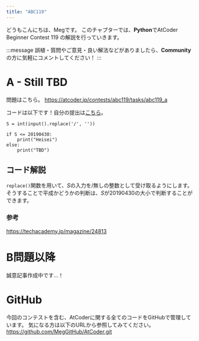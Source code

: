 ```yaml
---
title: "ABC119"
---
```


どうもこんにちは、Megです。
このチャプターでは、**Python**でAtCoder Beginner Contest 119 の解説を行っていきます。

:::message
誤植・質問やご意見・良い解法などがありましたら、**Community**の方に気軽にコメントしてください！
:::

# A - Still TBD
問題はこちら。
https://atcoder.jp/contests/abc119/tasks/abc119_a

コードは以下です！自分の提出は[こちら](https://atcoder.jp/contests/abc119/submissions/27159489)。

```python: A.py
S = int(input().replace('/', ''))

if S <= 20190430:
    print("Heisei")
else:
    print("TBD")
```


## コード解説
`replace()`関数を用いて、$S$の入力を/無しの整数として受け取るようにします。
そうすることで平成かどうかの判断は、$S$が$20190430$の大小で判断することができます。


### 参考
https://techacademy.jp/magazine/24813


# B問題以降
誠意記事作成中です…！



# GitHub
今回のコンテストを含む、AtCoderに関する全てのコードをGitHubで管理しています。
気になる方は以下のURLから参照してみてください。
https://github.com/MegGitHub/AtCoder.git